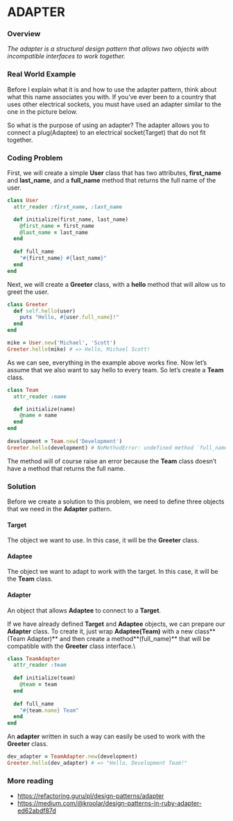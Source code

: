 # ADAPTER

### Overview
_The adapter is a structural design pattern that allows two objects with incompatible interfaces to work together._

### Real World Example
Before I explain what it is and how to use the adapter pattern, think about what this name associates you with. If you’ve ever been to a country that uses other electrical sockets, you must have used an adapter similar to the one in the picture below.

So what is the purpose of using an adapter? The adapter allows you to connect a plug(Adaptee) to an electrical socket(Target) that do not fit together.

### Coding Problem
First, we will create a simple **User** class that has two attributes, **first_name** and **last_name**, and a **full_name** method that returns the full name of the user.

``` ruby
class User
  attr_reader :first_name, :last_name

  def initialize(first_name, last_name)
    @first_name = first_name
    @last_name = last_name
  end
  
  def full_name
    "#{first_name} #{last_name}"
  end
end
```


Next, we will create a **Greeter** class, with a **hello** method that will allow us to greet the user.

``` ruby
class Greeter
  def self.hello(user)
    puts "Hello, #{user.full_name}!"
  end
end

mike = User.new('Michael', 'Scott')
Greeter.hello(mike) # => Hello, Michael Scott!
```

As we can see, everything in the example above works fine. Now let’s assume that we also want to say hello to every team. So let’s create a **Team** class.

``` ruby
class Team
  attr_reader :name

  def initialize(name)
    @name = name
  end
end
  
development = Team.new('Development')
Greeter.hello(development) # NoMethodError: undefined method `full_name'
```


The method will of course raise an error because the **Team** class doesn’t have a method that returns the full name.

### Solution
Before we create a solution to this problem, we need to define three objects that we need in the **Adapter** pattern.

#### Target
The object we want to use. In this case, it will be the **Greeter** class.

#### Adaptee
The object we want to adapt to work with the target. In this case, it will be the **Team** class.

#### Adapter
An object that allows **Adaptee** to connect to a **Target**.

If we have already defined **Target** and **Adaptee** objects, we can prepare our **Adapter** class. To create it, just wrap **Adaptee(Team)** with a new class**(Team Adapter)** and then create a method**(full_name)** that will be compatible with the **Greeter** class interface.\

``` ruby
class TeamAdapter
  attr_reader :team
  
  def initialize(team)
    @team = team
  end
  
  def full_name
    "#{team.name} Team"
  end
end
```

An **adapter** written in such a way can easily be used to work with the **Greeter** class.

``` ruby
dev_adapter = TeamAdapter.new(development)
Greeter.hello(dev_adapter) # => "Hello, Development Team!"
```

### More reading
- https://refactoring.guru/pl/design-patterns/adapter
- https://medium.com/@kroolar/design-patterns-in-ruby-adapter-ed62abdf87d

